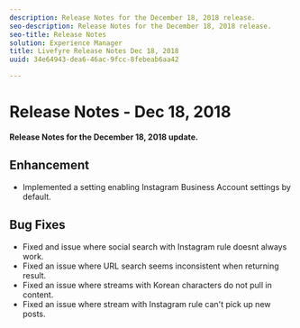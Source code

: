 ```yaml
---
description: Release Notes for the December 18, 2018 release.
seo-description: Release Notes for the December 18, 2018 release.
seo-title: Release Notes
solution: Experience Manager
title: Livefyre Release Notes Dec 18, 2018
uuid: 34e64943-dea6-46ac-9fcc-8febeab6aa42

---
```


# Release Notes - Dec 18, 2018

**Release Notes for the December 18, 2018 update.**

## Enhancement

* Implemented a setting enabling Instagram Business Account settings by default.

## Bug Fixes

* Fixed and issue where social search with Instagram rule doesnt always work.
* Fixed an issue where URL search seems inconsistent when returning result.
* Fixed an issue where streams with Korean characters do not pull in content.
* Fixed an issue where stream with Instagram rule can't pick up new posts.
